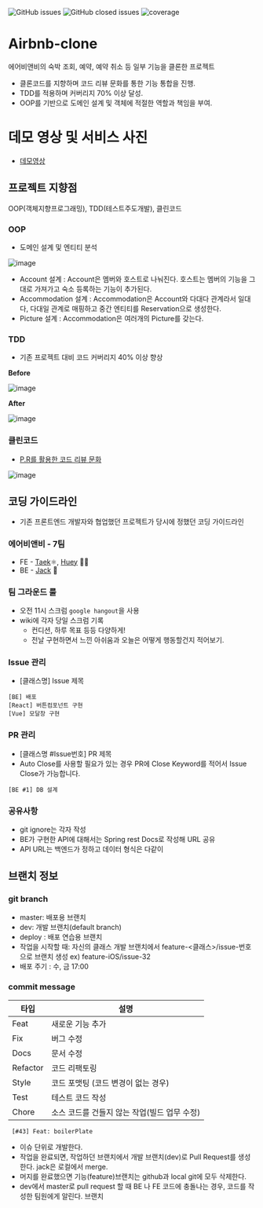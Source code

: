 ![GitHub issues](https://img.shields.io/github/issues/guswns1659/Airbnb-clone) ![GitHub closed issues](https://img.shields.io/github/issues-closed/guswns1659/Airbnb-clone) ![coverage](https://img.shields.io/badge/coverage-89%25-brightgreen)

# Airbnb-clone 

에어비앤비의 숙박 조회, 예약, 예약 취소 등 일부 기능을 클론한 프로젝트 
- 클론코드를 지향하며 코드 리뷰 문화를 통한 기능 통합을 진행.
- TDD를 적용하며 커버리지 70% 이상 달성. 
- OOP를 기반으로 도메인 설계 및 객체에 적절한 역할과 책임을 부여. 

# 데모 영상 및 서비스 사진 

- [데모영상](https://youtu.be/iLq8LginsKU)

## 프로젝트 지향점 

OOP(객체지향프로그래밍), TDD(테스트주도개발), 클린코드 

### OOP 

- 도메인 설계 및 엔티티 분석 

![image](https://user-images.githubusercontent.com/55608425/91532838-dc87e780-e949-11ea-9abb-1daf93b34ced.png)

- Account 설계 : Account은 멤버와 호스트로 나눠진다. 호스트는 멤버의 기능을 그대로 가져가고 숙소 등록하는 기능이 추가된다. 
- Accommodation 설계 : Accommodation은 Account와 다대다 관계라서 일대다, 다대일 관계로 매핑하고 중간 엔티티를 Reservation으로 생성한다. 
- Picture 설계 : Accommodation은 여러개의 Picture를 갖는다.


### TDD

- 기존 프로젝트 대비 코드 커버리지 40% 이상 향상

**Before**

![image](https://user-images.githubusercontent.com/55608425/92323985-3e49ff00-f078-11ea-97ff-f278bda2779a.png)

**After**

![image](https://user-images.githubusercontent.com/55608425/92382290-53da2a00-f147-11ea-8746-edd08f4a18a7.png)

### 클린코드

- [P.R를 활용한 코드 리뷰 문화](https://github.com/guswns1659/Airbnb-clone/pull/13)

![image](https://user-images.githubusercontent.com/55608425/92382629-de228e00-f147-11ea-8647-1f699adce831.png)


## 코딩 가이드라인 

- 기존 프론트엔드 개발자와 협업했던 프로젝트가 당시에 정했던 코딩 가이드라인

### 에어비앤비 - 7팀
- FE - [Taek](https://github.com/seungdeng17)⚛️, [Huey](https://github.com/hu2y) 🏄‍♂️
- BE - [Jack](https://github.com/guswns1659) :elephant:

### 팀 그라운드 룰
- 오전 11시 스크럼 `google hangout`을 사용 
- wiki에 각자 당일 스크럼 기록
    - 컨디션, 하루 목표 등등 다양하게!
    - 전날 구현하면서 느낀 아쉬움과 오늘은 어떻게 행동할건지 적어보기. 

### Issue 관리
- [클래스명] Issue 제목
```
[BE] 배포
[React] 버튼컴포넌트 구현
[Vue] 모달창 구현
```

### PR 관리
- [클래스명 #Issue번호] PR 제목
- Auto Close를 사용할 필요가 있는 경우 PR에 Close Keyword를 적어서 Issue Close가 가능합니다.

```
[BE #1] DB 설계
```


### 공유사항
 - git ignore는 각자 작성
 - BE가 구현한 API에 대해서는 Spring rest Docs로 작성해 URL 공유
 - API URL는 백엔드가 정하고 데이터 형식은 다같이


## 브랜치 정보

### git branch
- master: 배포용 브랜치
- dev: 개발 브랜치(default branch)
- deploy : 배포 연습용 브랜치
- 작업을 시작할 때: 자신의 클래스 개발 브랜치에서 feature-<클래스>/issue-번호 으로 브랜치 생성
    ex) feature-iOS/issue-32
- 배포 주기 : 수, 금 17:00

### commit message
| 타입 | 설명 |
|--|--|
|Feat|새로운 기능 추가|
|Fix|버그 수정|
|Docs|문서 수정|
|Refactor|코드 리팩토링|
|Style|코드 포맷팅 (코드 변경이 없는 경우)|
|Test|테스트 코드 작성|
|Chore|소스 코드를 건들지 않는 작업(빌드 업무 수정)|

```
 [#43] Feat: boilerPlate
```
 - 이슈 단위로 개발한다.
 - 작업을 완료되면, 작업하던 브랜치에서 개발 브랜치(dev)로 Pull Request를 생성한다. jack은 로컬에서 merge.
 - 머지를 완료했으면 기능(feature)브랜치는 github과 local git에 모두 삭제한다. 
 - dev에서 master로 pull request 할 때 BE 나 FE 코드에 충돌나는 경우, 코드를 작성한 팀원에게 알린다.
브랜치 
